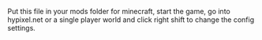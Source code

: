 Put this file in your mods folder for minecraft, start the game, go into hypixel.net or a single player world and click right shift to change the config settings.
